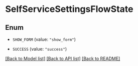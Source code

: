 # SelfServiceSettingsFlowState

## Enum


* `SHOW_FORM` (value: `"show_form"`)

* `SUCCESS` (value: `"success"`)


[[Back to Model list]](../README.md#documentation-for-models) [[Back to API list]](../README.md#documentation-for-api-endpoints) [[Back to README]](../README.md)


